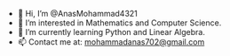 - 👋 Hi, I’m @AnasMohammad4321
- 👀 I’m interested in Mathematics and Computer Science.
- 🌱 I’m currently learning Python and Linear Algebra.
- 📫 Contact me at: mohammadanas702@gmail.com

<!---
AnasMohammad4321/AnasMohammad4321 is a ✨ special ✨ repository because its `README.md` (this file) appears on your GitHub profile.
You can click the Preview link to take a look at your changes.
--->
